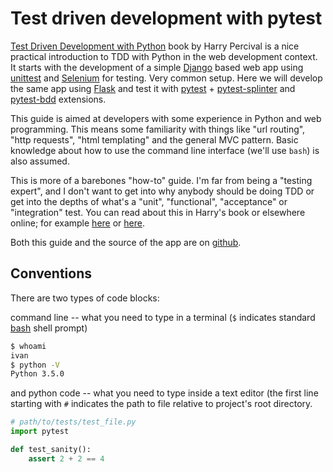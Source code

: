 # Test driven development with pytest

[Test Driven Development with Python][book:TDDPy] book by  Harry Percival is a
nice practical introduction to TDD with Python in the web development context.
It starts with the development of a simple [Django][web:django] based web app
using [unittest][pydoc:unittest] and [Selenium][web:selenium] for testing. Very
common setup.  Here we will develop the same app using [Flask][web:flask] and
test it with [pytest][web:pytest] + [pytest-splinter][web:pytest-splinter]
and [pytest-bdd][web:pytest-bdd] extensions.

This guide is aimed at developers with some experience in Python and web
programming. This means some familiarity with things like "url routing", "http
requests", "html templating" and the general MVC pattern. Basic knowledge about
how to use the command line interface (we'll use `bash`) is also assumed.

This is more of a barebones "how-to" guide. I'm far from being a "testing
expert", and I don't want to get into why anybody should be doing TDD or get
into the depths of what's a "unit", "functional", "acceptance" or "integration"
test. You can read about this in Harry's book or elsewhere online; for example
[here](http://c2.com/cgi/wiki?TestDrivenDevelopment) or
[here](http://gojko.net/).

Both this guide and the source of the app are on [github](https://github.com/vanzaj/tdd-pytest).

[book:TDDPy]: http://chimera.labs.oreilly.com/books/1234000000754
[pydoc:unittest]: https://docs.python.org/3.5/library/unittest.html
[web:django]: https://www.djangoproject.com/
[web:flask]: http://flask.pocoo.org/
[web:selenium]: http://www.seleniumhq.org/
[web:pytest]: http://pytest.org/
[web:pytest-splinter]: https://pypi.python.org/pypi/pytest-splinter
[web:pytest-bdd]: https://pypi.python.org/pypi/pytest-bdd


## Conventions

There are two types of code blocks:

command line -- what you need to type in a terminal (`$` indicates standard
[bash][web:bash] shell prompt)

```bash
$ whoami
ivan
$ python -V
Python 3.5.0
```

and python code -- what you need to type inside a text editor (the first line
starting with `#` indicates the path to file relative to project's root
directory.

```python
# path/to/tests/test_file.py
import pytest

def test_sanity():
    assert 2 + 2 == 4
```

[web:bash]: https://www.gnu.org/software/bash/
